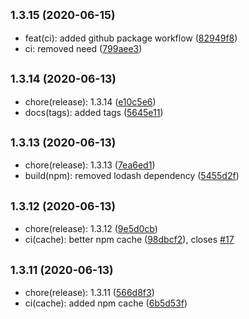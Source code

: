 ## <small>1.3.15 (2020-06-15)</small>

* feat(ci): added github package workflow ([82949f8](https://github.com/Kirkhammetz/flaggy/commit/82949f8))
* ci: removed need ([799aee3](https://github.com/Kirkhammetz/flaggy/commit/799aee3))



## <small>1.3.14 (2020-06-13)</small>

* chore(release): 1.3.14 ([e10c5e6](https://github.com/Kirkhammetz/flaggy/commit/e10c5e6))
* docs(tags): added tags ([5645e11](https://github.com/Kirkhammetz/flaggy/commit/5645e11))



## <small>1.3.13 (2020-06-13)</small>

* chore(release): 1.3.13 ([7ea6ed1](https://github.com/Kirkhammetz/flaggy/commit/7ea6ed1))
* build(npm): removed lodash dependency ([5455d2f](https://github.com/Kirkhammetz/flaggy/commit/5455d2f))



## <small>1.3.12 (2020-06-13)</small>

* chore(release): 1.3.12 ([9e5d0cb](https://github.com/Kirkhammetz/flaggy/commit/9e5d0cb))
* ci(cache): better npm cache ([98dbcf2](https://github.com/Kirkhammetz/flaggy/commit/98dbcf2)), closes [#17](https://github.com/Kirkhammetz/flaggy/issues/17)



## <small>1.3.11 (2020-06-13)</small>

* chore(release): 1.3.11 ([566d8f3](https://github.com/Kirkhammetz/flaggy/commit/566d8f3))
* ci(cache): added npm cache ([6b5d53f](https://github.com/Kirkhammetz/flaggy/commit/6b5d53f))




